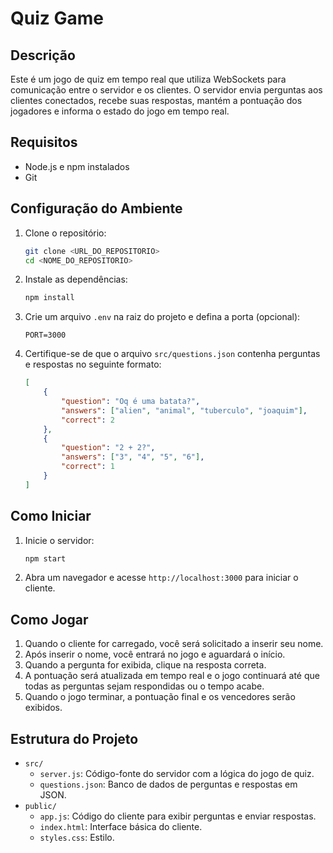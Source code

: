 # Quiz Game

## Descrição

Este é um jogo de quiz em tempo real que utiliza WebSockets para comunicação entre o servidor e os clientes. O servidor envia perguntas aos clientes conectados, recebe suas respostas, mantém a pontuação dos jogadores e informa o estado do jogo em tempo real.

## Requisitos

- Node.js e npm instalados
- Git

## Configuração do Ambiente

1. Clone o repositório:
    ```sh
    git clone <URL_DO_REPOSITORIO>
    cd <NOME_DO_REPOSITORIO>
    ```

2. Instale as dependências:
    ```sh
    npm install
    ```

3. Crie um arquivo `.env` na raiz do projeto e defina a porta (opcional):
    ```
    PORT=3000
    ```

4. Certifique-se de que o arquivo `src/questions.json` contenha perguntas e respostas no seguinte formato:
    ```json
    [
        {
            "question": "Oq é uma batata?",
            "answers": ["alien", "animal", "tuberculo", "joaquim"],
            "correct": 2
        },
        {
            "question": "2 + 2?",
            "answers": ["3", "4", "5", "6"],
            "correct": 1
        }
    ]
    ```

## Como Iniciar

1. Inicie o servidor:
    ```sh
    npm start
    ```

2. Abra um navegador e acesse `http://localhost:3000` para iniciar o cliente.

## Como Jogar

1. Quando o cliente for carregado, você será solicitado a inserir seu nome.
2. Após inserir o nome, você entrará no jogo e aguardará o início.
3. Quando a pergunta for exibida, clique na resposta correta.
4. A pontuação será atualizada em tempo real e o jogo continuará até que todas as perguntas sejam respondidas ou o tempo acabe.
5. Quando o jogo terminar, a pontuação final e os vencedores serão exibidos.

## Estrutura do Projeto

- `src/`
  - `server.js`: Código-fonte do servidor com a lógica do jogo de quiz.
  - `questions.json`: Banco de dados de perguntas e respostas em JSON.
- `public/`
  - `app.js`: Código do cliente para exibir perguntas e enviar respostas.
  - `index.html`: Interface básica do cliente.
  - `styles.css`: Estilo.

